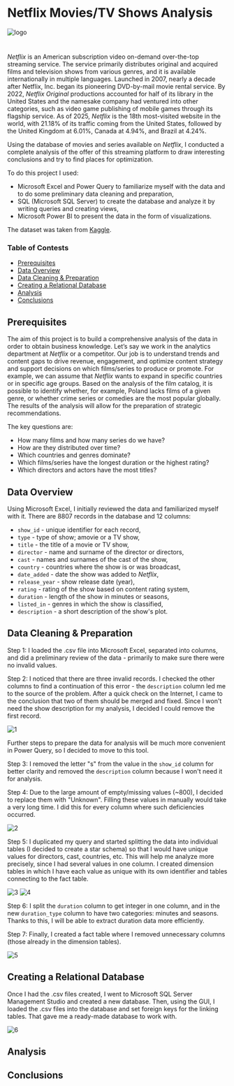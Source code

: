 # Netflix Movies/TV Shows Analysis
![logo](https://github.com/user-attachments/assets/2852505e-3dd4-4cbb-9d83-5c64ecd562d4)
#
*Netflix* is an American subscription video on-demand over-the-top streaming service. The service primarily distributes original and acquired films and television shows from various genres, and it is available internationally in multiple languages. Launched in 2007, nearly a decade after Netflix, Inc. began its pioneering DVD-by-mail movie rental service. By 2022, *Netflix Original* productions accounted for half of its library in the United States and the namesake company had ventured into other categories, such as video game publishing of mobile games through its flagship service. As of 2025, *Netflix* is the 18th most-visited website in the world, with 21.18% of its traffic coming from the United States, followed by the United Kingdom at 6.01%, Canada at 4.94%, and Brazil at 4.24%.

Using the database of movies and series available on *Netflix*, I conducted a complete analysis of the offer of this streaming platform to draw interesting conclusions and try to find places for optimization.

To do this project I used:
- Microsoft Excel and Power Query to familiarize myself with the data and to do some preliminary data cleaning and preparation,
- SQL (Microsoft SQL Server) to create the database and analyze it by writing queries and creating views,
- Microsoft Power BI to present the data in the form of visualizations.

The dataset was taken from [Kaggle](https://www.kaggle.com/datasets/shivamb/netflix-shows).
### Table of Contests
- [Prerequisites](https://github.com/krystian-staszewski/netflix-shows-analysis#prerequisites)
- [Data Overview](https://github.com/krystian-staszewski/netflix-shows-analysis#data-overview)
- [Data Cleaning & Preparation](https://github.com/krystian-staszewski/netflix-shows-analysis#data-cleaning--preparation)
- [Creating a Relational Database](https://github.com/krystian-staszewski/netflix-shows-analysis#creating-a-relational-database)
- [Analysis](https://github.com/krystian-staszewski/netflix-shows-analysis#analysis)
- [Conclusions](https://github.com/krystian-staszewski/netflix-shows-analysis#conclusions)
## Prerequisites
The aim of this project is to build a comprehensive analysis of the data in order to obtain business knowledge. Let’s say we work in the analytics department at *Netflix* or a competitor. Our job is to understand trends and content gaps to drive revenue, engagement, and optimize content strategy and support decisions on which films/series to produce or promote. For example, we can assume that *Netflix* wants to expand in specific countries or in specific age groups. Based on the analysis of the film catalog, it is possible to identify whether, for example, Poland lacks films of a given genre, or whether crime series or comedies are the most popular globally. The results of the analysis will allow for the preparation of strategic recommendations.

The key questions are:
- How many films and how many series do we have?
- How are they distributed over time?
- Which countries and genres dominate?
- Which films/series have the longest duration or the highest rating?
- Which directors and actors have the most titles?
## Data Overview
Using Microsoft Excel, I initially reviewed the data and familiarized myself with it. There are 8807 records in the database and 12 columns:
- `show_id` - unique identifier for each record,
- `type` - type of show; amovie or a TV show,
- `title` - the title of a movie or TV show,
- `director` - name and surname of the director or directors,
- `cast` - names and surnames of the cast of the show,
- `country` - countries where the show is or was broadcast,
- `date_added` - date the show was added to *Netflix*,
- `release_year` - show release date (year),
- `rating` - rating of the show based on content rating system,
- `duration` - length of the show in minutes or seasons,
- `listed_in` - genres in which the show is classified,
- `description` - a short description of the show's plot.
## Data Cleaning & Preparation
Step 1: I loaded the .csv file into Microsoft Excel, separated into columns, and did a preliminary review of the data - primarily to make sure there were no invalid values.

Step 2: I noticed that there are three invalid records. I checked the other columns to find a continuation of this error - the `description` column led me to the source of the problem. After a quick check on the Internet, I came to the conclusion that two of them should be merged and fixed. Since I won't need the show description for my analysis, I decided I could remove the first record.

![1](https://github.com/user-attachments/assets/02f3be04-9f7c-430b-a318-38cb53747b90)

Further steps to prepare the data for analysis will be much more convenient in Power Query, so I decided to move to this tool.

Step 3: I removed the letter "s" from the value in the `show_id` column for better clarity and removed the `description` column because I won't need it for analysis.

Step 4: Due to the large amount of empty/missing values ​​(~800), I decided to replace them with "Unknown". Filling these values ​​in manually would take a very long time. I did this for every column where such deficiencies occurred.

![2](https://github.com/user-attachments/assets/b08b20c5-3f7a-4590-aad3-bb4eebd2e72a)

Step 5: I duplicated my query and started splitting the data into individual tables (I decided to create a star schema) so that I would have unique values ​​for directors, cast, countries, etc. This will help me analyze more precisely, since I had several values ​​in one column. I created dimension tables in which I have each value as unique with its own identifier and tables connecting to the fact table.

![3](https://github.com/user-attachments/assets/25ae4899-f9eb-4f7a-9b64-d6aee9e544a0)
![4](https://github.com/user-attachments/assets/e8635806-9015-48f8-b229-a07b4dd8a77b)

Step 6: I split the `duration` column to get integer in one column, and in the new `duration_type` column to have two categories: minutes and seasons. Thanks to this, I will be able to extract duration data more efficiently.

Step 7: Finally, I created a fact table where I removed unnecessary columns (those already in the dimension tables).

![5](https://github.com/user-attachments/assets/22f33049-4c85-4a3c-82f0-34be4da2b866)
## Creating a Relational Database
Once I had the .csv files created, I went to Microsoft SQL Server Management Studio and created a new database. Then, using the GUI, I loaded the .csv files into the database and set foreign keys for the linking tables. That gave me a ready-made database to work with.

![6](https://github.com/user-attachments/assets/e8f40dee-4ee2-4d70-acf8-f797fe5bfc22)
## Analysis
## Conclusions

